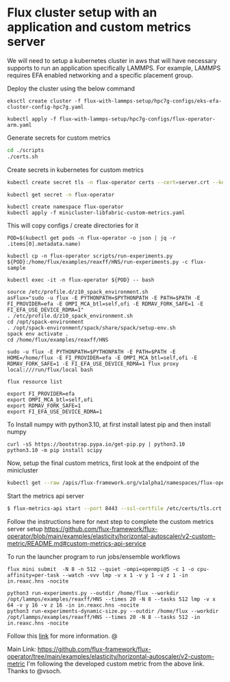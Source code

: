 # Flux cluster setup with an application and custom metrics server

We will need to setup a kubernetes cluster in aws that will have necessary supports to run an application specifically LAMMPS.
For example, LAMMPS requires EFA enabled networking and a specific placement group.

Deploy the cluster using the below command
```console
eksctl create cluster -f flux-with-lammps-setup/hpc7g-configs/eks-efa-cluster-config-hpc7g.yaml

kubectl apply -f flux-with-lammps-setup/hpc7g-configs/flux-operator-arm.yaml
```

Generate secrets for custom metrics
```bash
cd ./scripts
./certs.sh
```
Create secrets in kubernetes for custom metrics
```bash
kubectl create secret tls -n flux-operator certs --cert=server.crt --key=server.key

kubectl get secret -n flux-operator
```

```console
kubectl create namespace flux-operator
kubectl apply -f minicluster-libfabric-custom-metrics.yaml
```

This will copy configs / create directories for it
```console
POD=$(kubectl get pods -n flux-operator -o json | jq -r .items[0].metadata.name)

kubectl cp -n flux-operator scripts/run-experiments.py ${POD}:/home/flux/examples/reaxff/HNS/run-experiments.py -c flux-sample
```

```console
kubectl exec -it -n flux-operator ${POD} -- bash
```

```console
source /etc/profile.d/z10_spack_environment.sh
asFlux="sudo -u flux -E PYTHONPATH=$PYTHONPATH -E PATH=$PATH -E FI_PROVIDER=efa -E OMPI_MCA_btl=self,ofi -E RDMAV_FORK_SAFE=1 -E FI_EFA_USE_DEVICE_RDMA=1"
. /etc/profile.d/z10_spack_environment.sh
cd /opt/spack-environment
. /opt/spack-environment/spack/share/spack/setup-env.sh
spack env activate .
cd /home/flux/examples/reaxff/HNS
```

```console
sudo -u flux -E PYTHONPATH=$PYTHONPATH -E PATH=$PATH -E HOME=/home/flux -E FI_PROVIDER=efa -E OMPI_MCA_btl=self,ofi -E RDMAV_FORK_SAFE=1 -E FI_EFA_USE_DEVICE_RDMA=1 flux proxy local:///run/flux/local bash
```

```console
flux resource list
```

```console
export FI_PROVIDER=efa
export OMPI_MCA_btl=self,ofi
export RDMAV_FORK_SAFE=1
export FI_EFA_USE_DEVICE_RDMA=1
```

To Install numpy with python3.10, at first install latest pip and then install numpy
```pycon
curl -sS https://bootstrap.pypa.io/get-pip.py | python3.10
python3.10 -m pip install scipy
```

Now, setup the final custom metrics, first look at the endpoint of the minicluster
```bash
kubectl get --raw /apis/flux-framework.org/v1alpha1/namespaces/flux-operator/miniclusters/flux-sample/scale | jq
```

Start the metrics api server
```bash
$ flux-metrics-api start --port 8443 --ssl-certfile /etc/certs/tls.crt --ssl-keyfile /etc/certs/tls.key --namespace flux-operator --service-name custom-metrics-apiserver
```

Follow the instructions here for next step to complete the custom metrics server setup
https://github.com/flux-framework/flux-operator/blob/main/examples/elasticity/horizontal-autoscaler/v2-custom-metric/README.md#custom-metrics-api-service


To run the launcher program to run jobs/ensemble workflows
```console
flux mini submit  -N 8 -n 512 --quiet -ompi=openmpi@5 -c 1 -o cpu-affinity=per-task --watch -vvv lmp -v x 1 -v y 1 -v z 1 -in in.reaxc.hns -nocite

python3 run-experiments.py --outdir /home/flux --workdir /opt/lammps/examples/reaxff/HNS --times 20 -N 8 --tasks 512 lmp -v x 64 -v y 16 -v z 16 -in in.reaxc.hns -nocite
python3 run-experiments-dynamic-size.py --outdir /home/flux --workdir /opt/lammps/examples/reaxff/HNS --times 20 -N 8 --tasks 512 -in in.reaxc.hns -nocite
```

Follow this [link](https://github.com/converged-computing/operator-experiments/tree/main/aws/lammps/hpc7g/run2) for more information. @


Main Link: https://github.com/flux-framework/flux-operator/tree/main/examples/elasticity/horizontal-autoscaler/v2-custom-metric
I'm following the developed custom metric from the above link. Thanks to @vsoch.